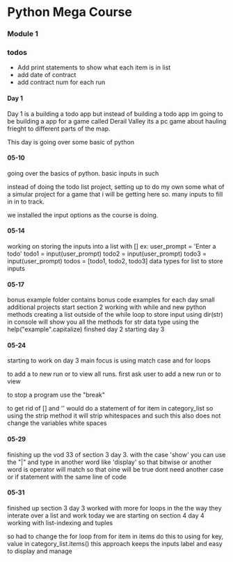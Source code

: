 # Python Mega Course

### Module 1

### todos
- Add print statements to show what each item is in list 
- add date of contract
- add contract num for each run

#### Day 1
Day 1 is a building a todo app but instead of building a todo app
im going to be building a app for a game called Derail Valley its a pc game about hauling frieght 
to different parts of the map. 

This day is going over some basic of python

#### 05-10
going over the basics of python. basic inputs in such

instead of doing the todo list project, setting up to do my own some what of a simular project 
for a game that i will be getting here so. many inputs to fill in in to track. 

we installed the input options as the course is doing.

#### 05-14
working on storing the inputs into a list with [] 
ex: 
    user_prompt = 'Enter a todo'
    todo1 = input(user_prompt)
    todo2 = input(user_prompt)
    todo3 = input(user_prompt)
    todos = [todo1, todo2, todo3] data types for list to store inputs

#### 05-17
bonus example folder contains bonus code examples for each day small additional projects
start section 2 working with while and new python methods
creating a list outside of the while loop to store input
using dir(str) in console will show you all the methods for str data type
using the help("example".capitalize)
finshed day 2 starting day 3

#### 05-24 
starting to work on day 3 
main focus is using match case and for loops

to add a to new run or to view all runs.
first ask user to add a new run or to view

to stop a program use the "break" 

to get rid of [] and '' would do a statement of for item in category_list
so using the strip method it will strip whitespaces and such 
this also does not change the variables white spaces

#### 05-29
finishing up the vod 33 of section 3 day 3.
with the case 'show' you can use the "|" and type in another word like 'display'
so that bitwise or another word is operator will match so that oine will be true
dont need another case or if statement with the same line of code 

#### 05-31
finished up section 3 day 3 
worked with more for loops in the the way they interate over a list and work
today we are starting on section 4 day 4
working with list-indexing and tuples
 
so had to change the for loop from 
for item in items do this 
to using for key, value in category_list.items()
this approach keeps the inputs label and easy to display and manage